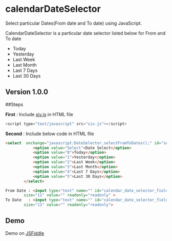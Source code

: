 # calendarDateSelector
Select particular Dates(From date and To date) using JavaScript.

CalendarDateSelector is a particular date selector listed below for From and To date  

- Today
- Yesterday
- Last Week
- Last Month
- Last 7 Days
- Last 30 Days

## Version 1.0.0

##Steps 

**First** : Include [siv.js](https://github.com/baladkb/calendarDateSelector/blob/master/siv.js) in HTML file 
```javascript
<script type="text/javascript" src="siv.js"></script>
```
**Second** : Include below code in HTML file
```HTML
<select  onchange="javascript:DateSelector.selectFromToDates();" id="selectDatesId">
			<option value="Select">Date Select</option>
			<option value="0">Today</option>
			<option value="1">Yesterday</option>
			<option value="2">Last Week</option>
			<option value="3">Last Month</option>
			<option value="4">Last 7 Days</option>
			<option value="5">Last 30 Days</option>
		</select>
```
```HTML
From Date : <input type="text" name="" id="calendar_date_selector_field_instance0" 
		size="11" value="" readonly="readonly" >
To Date   : <input type="text" name="" id="calendar_date_selector_field_instance1" 
		size="11" value="" readonly="readonly">
```
## Demo
Demo on [JSFiddle](https://jsfiddle.net/baladkb/tj8w2102/)
